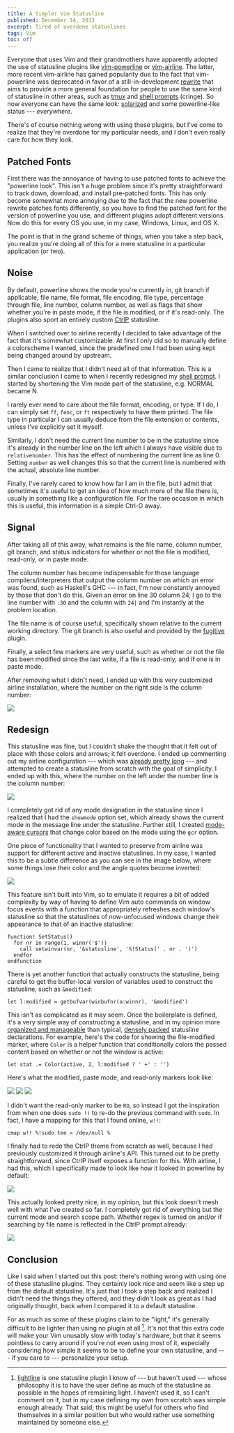 ```yaml
---
title: A Simpler Vim Statusline
published: December 14, 2013
excerpt: Tired of overdone statuslines
tags: Vim
toc: off
---
```


Everyone that uses Vim and their grandmothers have apparently adopted the use of statusline plugins like [vim-powerline] or [vim-airline]. The latter, more recent vim-airline has gained popularity due to the fact that vim-powerline was deprecated in favor of a still-in-development [rewrite][powerline] that aims to provide a more general foundation for people to use the same kind of statusline in other areas, such as [tmux] and [shell prompts] (cringe). So now everyone can have the same look: [solarized] and some powerline-like status --- _everywhere_.

[vim-powerline]: https://github.com/Lokaltog/vim-powerline
[vim-airline]: https://github.com/bling/vim-airline
[powerline]: https://github.com/Lokaltog/powerline
[tmux]: https://github.com/erikw/tmux-powerline
[shell prompts]: https://github.com/milkbikis/powerline-shell
[solarized]: http://ethanschoonover.com/solarized

There's of course nothing wrong with using these plugins, but I've come to realize that they're overdone for my particular needs, and I don't even really care for how they look.

## Patched Fonts

First there was the annoyance of having to use patched fonts to achieve the "powerline look". This isn't a huge problem since it's pretty straightforward to track down, download, and install pre-patched fonts. This has only become somewhat more annoying due to the fact that the new powerline rewrite patches fonts differently, so you have to find the patched font for the version of powerline you use, and different plugins adopt different versions. Now do this for every OS you use, in my case, Windows, Linux, and OS X.

The point is that in the grand scheme of things, when you take a step back, you realize you're doing all of this for a mere statusline in a particular application (or two).

## Noise

By default, powerline shows the mode you're currently in, git branch if applicable, file name, file format, file encoding, file type, percentage through file, line number, column number, as well as flags that show whether you're in paste mode, if the file is modified, or if it's read-only. The plugins also sport an entirely custom [CtrlP] statusline.

When I switched over to airline recently I decided to take advantage of the fact that it's somewhat customizable. At first I only did so to manually define a colorscheme I wanted, since the predefined one I had been using kept being changed around by upstream.

[CtrlP]: http://kien.github.io/ctrlp.vim/

Then I came to realize that I didn't need all of that information. This is a similar conclusion I came to when I recently redesigned my [shell prompt]. I started by shortening the Vim mode part of the statusline, e.g. NORMAL became N.

[shell prompt]: /posts/terminal-customization/#prompt

I rarely ever need to care about the file format, encoding, or type. If I do, I can simply set `ff`, `fenc`, or `ft` respectively to have them printed. The file type in particular I can usually deduce from the file extension or contents, unless I've explicitly set it myself.

Similarly, I don't need the current line number to be in the statusline since it's already in the number line on the left which I always have visible due to `relativenumber`. This has the effect of numbering the current line as line 0. Setting `number` as well changes this so that the current line is numbered with the actual, absolute line number.

Finally, I've rarely cared to know how far I am in the file, but I admit that sometimes it's useful to get an idea of how much more of the file there is, usually in something like a configuration file. For the rare occasion in which this is useful, this information is a simple Ctrl-G away.

## Signal

After taking all of this away, what remains is the file name, column number, git branch, and status indicators for whether or not the file is modified, read-only, or in paste mode.

The column number has become indispensable for those language compilers/interpreters that output the column number on which an error was found, such as Haskell's GHC --- in fact, I'm now constantly annoyed by those that don't do this. Given an error on line 30 column 24, I go to the line number with `:30` and the column with `24|` and I'm instantly at the problem location.

The file name is of course useful, specifically shown relative to the current working directory. The git branch is also useful and provided by the [fugitive] plugin.

[fugitive]: https://github.com/tpope/vim-fugitive

Finally, a select few markers are very useful, such as whether or not the file has been modified since the last write, if a file is read-only, and if one is in paste mode.

After removing what I didn't need, I ended up with this very customized airline installation, where the number on the right side is the column number:

<img src="/images/vim/airline.png" class="center">

## Redesign

This statusline was fine, but I couldn't shake the thought that it felt out of place with those colors and arrows; it felt overdone. I ended up commenting out my airline configuration --- which was [already pretty long][airline-config] --- and attempted to create a statusline from scratch with the goal of simplicity. I ended up with this, where the number on the left under the number line is the column number:

[airline-config]: https://github.com/blaenk/dots/blob/275b3b40fa0c57f1b48b5ba59b9ecbc00cddf866/vim/vimrc.ln#L80-L202

<img src="/images/vim/regular.png" class="center">

I completely got rid of any mode designation in the statusline since I realized that I had the `showmode` option set, which already shows the current mode in the message line under the statusline. Further still, I created [mode-aware cursors] that change color based on the mode using the `gcr` option.

[mode-aware cursors]: https://github.com/blaenk/dots/blob/9843177fa6155e843eb9e84225f458cd0205c969/vim/vimrc.ln#L49-L64

One piece of functionality that I wanted to preserve from airline was support for different active and inactive statuslines. In my case, I wanted this to be a subtle difference as you can see in the image below, where some things lose their color and the angle quotes become inverted:

<img src="/images/vim/regular-inactive.png" class="center">

This feature isn't built into Vim, so to emulate it requires a bit of added complexity by way of having to define Vim auto commands on window focus events with a function that appropriately refreshes each window's statusline so that the statuslines of now-unfocused windows change their appearance to that of an inactive statusline:

``` vim
function! SetStatus()
  for nr in range(1, winnr('$'))
    call setwinvar(nr, '&statusline', '%!Status(' . nr . ')')
  endfor
endfunction
```

There is yet another function that actually constructs the statusline, being careful to get the buffer-local version of variables used to construct the statusline, such as `&modified`:

``` vim
let l:modified = getbufvar(winbufnr(a:winnr), '&modified')
```

This isn't as complicated as it may seem. Once the boilerplate is defined, it's a very simple way of constructing a statusline, and in my opinion more [organized and manageable] than typical, [densely packed] statusline declarations. For example, here's the code for showing the file-modified marker, where `Color` is a helper function that conditionally colors the passed content based on whether or not the window is active:

[organized and manageable]: https://github.com/blaenk/dots/blob/9843177fa6155e843eb9e84225f458cd0205c969/vim/vimrc.ln#L170
[densely packed]: http://stackoverflow.com/a/5380230/101090

``` vim
let stat .= Color(active, 2, l:modified ? ' +' : '')
```

Here's what the modified, paste mode, and read-only markers look like:

<img src="/images/vim/regular-modified.png" class="center">
<img src="/images/vim/regular-paste.png" class="center">
<img src="/images/vim/regular-readonly.png" class="center">

I didn't want the read-only marker to be `RO`, so instead I got the inspiration from when one does `sudo !!` to re-do the previous command with `sudo`. In fact, I have a mapping for this that I found online, `w!!`:

``` vim
cmap w!! %!sudo tee > /dev/null %
```

I finally had to redo the CtrlP theme from scratch as well, because I had previously customized it through airline's API. This turned out to be pretty straightforward, since CtrlP itself exposes a function for this. With airline, I had this, which I specifically made to look like how it looked in powerline by default:

<img src="/images/vim/airline-ctrlp.png" class="center">

This actually looked pretty nice, in my opinion, but this look doesn't mesh well with what I've created so far. I completely got rid of everything but the current mode and search scope path. Whether regex is turned on and/or if searching by file name is reflected in the CtrlP prompt already:

<img src="/images/vim/regular-ctrlp.png" class="center">

## Conclusion

Like I said when I started out this post: there's nothing wrong with using one of these statusline plugins. They certainly look nice and seem like a step up from the default statusline. It's just that I took a step back and realized I didn't need the things they offered, and they didn't look as great as I had originally thought, back when I compared it to a default statusline.

For as much as some of these plugins claim to be "light," it's generally difficult to be lighter than using no plugin at all [^lightline]. It's not that this extra code will make your Vim unusably slow with today's hardware, but that it seems pointless to carry around if you're not even using most of it, especially considering how simple it seems to be to define your own statusline, and --- if you care to --- personalize your setup.

[^lightline]: [lightline](https://github.com/itchyny/lightline.vim) is one statusline plugin I know of --- but haven't used --- whose philosophy it is to have the user define as much of the statusline as possible in the hopes of remaining light. I haven't used it, so I can't comment on it, but in my case defining my own from scratch was simple enough already. That said, this might be useful for others who find themselves in a similar position but who would rather use something maintained by someone else.

